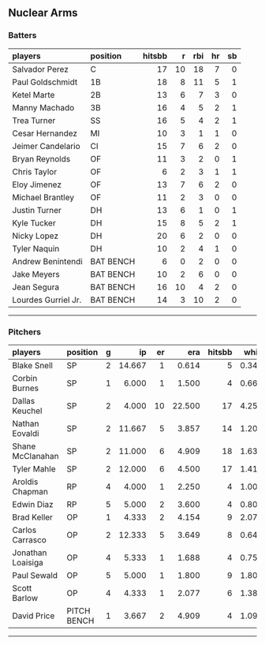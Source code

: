 ## Nuclear Arms

### Batters

 
|players             |position  | hitsbb|  r| rbi| hr| sb| 
|:-------------------|:---------|------:|--:|---:|--:|--:| 
|Salvador Perez      |C         |     17| 10|  18|  7|  0| 
|Paul Goldschmidt    |1B        |     18|  8|  11|  5|  1| 
|Ketel Marte         |2B        |     13|  6|   7|  3|  0| 
|Manny Machado       |3B        |     16|  4|   5|  2|  1| 
|Trea Turner         |SS        |     16|  5|   4|  2|  1| 
|Cesar Hernandez     |MI        |     10|  3|   1|  1|  0| 
|Jeimer Candelario   |CI        |     15|  7|   6|  2|  0| 
|Bryan Reynolds      |OF        |     11|  3|   2|  0|  1| 
|Chris Taylor        |OF        |      6|  2|   3|  1|  1| 
|Eloy Jimenez        |OF        |     13|  7|   6|  2|  0| 
|Michael Brantley    |OF        |     11|  2|   3|  0|  0| 
|Justin Turner       |DH        |     13|  6|   1|  0|  1| 
|Kyle Tucker         |DH        |     15|  8|   5|  2|  1| 
|Nicky Lopez         |DH        |     20|  6|   2|  0|  0| 
|Tyler Naquin        |DH        |     10|  2|   4|  1|  0| 
|Andrew Benintendi   |BAT BENCH |      6|  0|   2|  0|  0| 
|Jake Meyers         |BAT BENCH |     10|  2|   6|  0|  0| 
|Jean Segura         |BAT BENCH |     16| 10|   4|  2|  0| 
|Lourdes Gurriel Jr. |BAT BENCH |     14|  3|  10|  2|  0| 


* * *

### Pitchers

 
|players           |position    |  g|     ip| er|    era| hitsbb|  whip| so|  w| sv| 
|:-----------------|:-----------|--:|------:|--:|------:|------:|-----:|--:|--:|--:| 
|Blake Snell       |SP          |  2| 14.667|  1|  0.614|      5| 0.341| 20|  1|  0| 
|Corbin Burnes     |SP          |  1|  6.000|  1|  1.500|      4| 0.667|  9|  1|  0| 
|Dallas Keuchel    |SP          |  2|  4.000| 10| 22.500|     17| 4.250|  2|  0|  0| 
|Nathan Eovaldi    |SP          |  2| 11.667|  5|  3.857|     14| 1.200| 16|  0|  0| 
|Shane McClanahan  |SP          |  2| 11.000|  6|  4.909|     18| 1.636| 12|  1|  0| 
|Tyler Mahle       |SP          |  2| 12.000|  6|  4.500|     17| 1.417| 14|  1|  0| 
|Aroldis Chapman   |RP          |  4|  4.000|  1|  2.250|      4| 1.000|  8|  0|  2| 
|Edwin Diaz        |RP          |  5|  5.000|  2|  3.600|      4| 0.800| 10|  1|  3| 
|Brad Keller       |OP          |  1|  4.333|  2|  4.154|      9| 2.077|  3|  0|  0| 
|Carlos Carrasco   |OP          |  2| 12.333|  5|  3.649|      8| 0.649| 10|  0|  0| 
|Jonathan Loaisiga |OP          |  4|  5.333|  1|  1.688|      4| 0.750|  4|  1|  0| 
|Paul Sewald       |OP          |  5|  5.000|  1|  1.800|      9| 1.800|  9|  1|  1| 
|Scott Barlow      |OP          |  4|  4.333|  1|  2.077|      6| 1.385|  4|  0|  2| 
|David Price       |PITCH BENCH |  1|  3.667|  2|  4.909|      4| 1.091|  1|  0|  0| 


* * *


